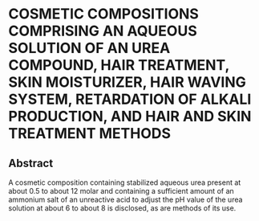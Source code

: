 # COSMETIC COMPOSITIONS COMPRISING AN AQUEOUS SOLUTION OF AN UREA COMPOUND, HAIR TREATMENT, SKIN MOISTURIZER, HAIR WAVING SYSTEM, RETARDATION OF ALKALI PRODUCTION, AND HAIR AND SKIN TREATMENT METHODS

## Abstract
A cosmetic composition containing stabilized aqueous urea present at about 0.5 to about 12 molar and containing a sufficient amount of an ammonium salt of an unreactive acid to adjust the pH value of the urea solution at about 6 to about 8 is disclosed, as are methods of its use.